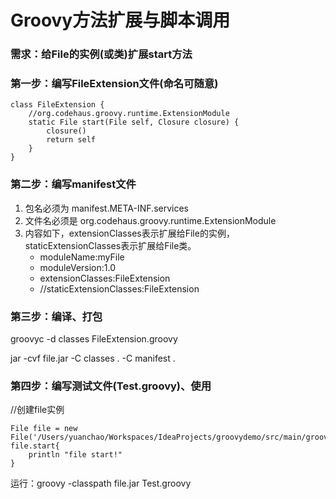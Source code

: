 # Groovy方法扩展与脚本调用

### 需求：给File的实例(或类)扩展start方法

### 第一步：编写FileExtension文件(命名可随意)

```
class FileExtension {
    //org.codehaus.groovy.runtime.ExtensionModule
    static File start(File self, Closure closure) {
        closure()
        return self
    }
}
```
### 第二步：编写manifest文件
1. 包名必须为 manifest.META-INF.services
2. 文件名必须是 org.codehaus.groovy.runtime.ExtensionModule
3. 内容如下，extensionClasses表示扩展给File的实例，staticExtensionClasses表示扩展给File类。
   + moduleName:myFile
   + moduleVersion:1.0
   + extensionClasses:FileExtension
   + //staticExtensionClasses:FileExtension

### 第三步：编译、打包
groovyc -d classes FileExtension.groovy

jar -cvf file.jar -C classes . -C manifest .

### 第四步：编写测试文件(Test.groovy)、使用
//创建file实例

```
File file = new File('/Users/yuanchao/Workspaces/IdeaProjects/groovydemo/src/main/groovy/readme.txt')
file.start{
    println "file start!"
}
```
运行：groovy -classpath file.jar Test.groovy